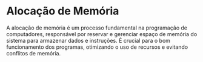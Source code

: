 # Alocação de Memória

A alocação de memória é um processo fundamental na programação de computadores, responsável por reservar e gerenciar espaço de memória do sistema para armazenar dados e instruções. É crucial para o bom funcionamento dos programas, otimizando o uso de recursos e evitando conflitos de memória.
